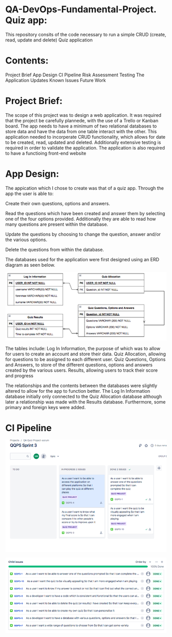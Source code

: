 # QA-DevOps-Fundamental-Project. Quiz app:
This repository consits of the code necessary to run a simple CRUD (create, read, update and delete) Quiz application

# Contents:
Project Brief
App Design
CI Pipeline
Risk Assessment
Testing
The Application
Updates
Known Issues
Future Work

# Project Brief:
The scope of this project was to design a web application. It was required that the project be carefully plannede, with the use of a Trello or Kanban board. The app needs to have a minimum of two relational databases to store data and have the data from one table interact with the other. This application needed to incorperate CRUD functionality, which allows for date to be created, read, updated and deleted. Additionally extensive testing is required in order to validate the application. The application is also required to have a functioing front-end website

# App Design:
The appication which I chose to create was that of a quiz app. Through the app the user is able to:

Create their own questions, options and answers.

Read the questions which have been created and answer them by selecting one of the four options provided. Additionally they are able to read how many questions are present within the database.

Update the questions by choosing to change the question, answer and/or the various options.

Delete the questions from within the database.


The databases used for the application were first designed using an ERD diagram as seen below.

![](ERD1screenshot.png)

The tables include:
Log In Information, the purpose of which was to allow for users to create an account and store their data.
Quiz Allocation, allowing for questions to be assigned to each different user.
Quiz Questions, Options and Answers, to store of the different questions, options and answers created by the various users.
Results, allowing users to track their score and progress

The relationships and the contents between the databases were slightly altered to allow for the app to function better. The Log In Information database initially only connected to the Quiz Allocation database although later a relationship was made with the Results database. Furthermore, some primary and foreign keys were added.

# CI Pipeline

![](TrelloBoardScreenShot.png)

![](CompletedChildIssues.png)
